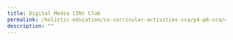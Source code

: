 ```yaml
---
title: Digital Media (IN) Club
permalink: /holistic-education/co-curricular-activities-cca/p4-p6-cca/cognitive/digital-media-in-club
description: ""
---
```

